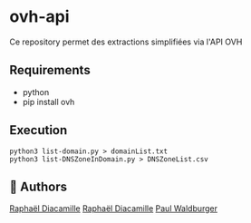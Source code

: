 ovh-api
==================

Ce repository permet des extractions simplifiées via l'API OVH


Requirements
------------

* python
* pip install ovh


Execution
------------
```
python3 list-domain.py > domainList.txt
python3 list-DNSZoneInDomain.py > DNSZoneList.csv
```

## 🚀 Authors
[Raphaël Diacamille](https://github.com/rdia9)
[Raphaël Diacamille](https://github.com/paulbaudrier)
[Paul Waldburger](https://github.com/Paul-Waldburger-BTPConsultants)